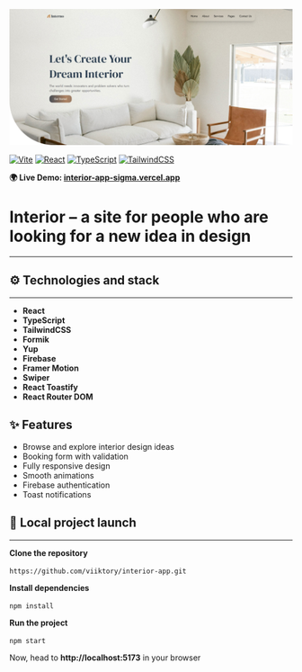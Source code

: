 ![Home Page](./public/screenhots/Interior-app.PNG)

[![Vite](https://img.shields.io/badge/Vite-646CFF?style=for-the-badge&logo=vite&logoColor=FFD62E)](https://vitejs.dev/)
[![React](https://img.shields.io/badge/React-20232A?style=for-the-badge&logo=react&logoColor=61DAFB)](https://react.dev/)
[![TypeScript](https://img.shields.io/badge/TypeScript-3178C6?style=for-the-badge&logo=typescript&logoColor=white)](https://www.typescriptlang.org/)
[![TailwindCSS](https://img.shields.io/badge/TailwindCSS-38B2AC?style=for-the-badge&logo=tailwind-css&logoColor=white)](https://tailwindcss.com/)

**🌍 Live
Demo: [interior-app-sigma.vercel.app](https://interior-app-sigma.vercel.app/)**

# Interior – a site for people who are looking for a new idea in design

---

## ⚙️ Technologies and stack

---

- **React**
- **TypeScript**
- **TailwindCSS**
- **Formik**
- **Yup**
- **Firebase**
- **Framer Motion**
- **Swiper**
- **React Toastify**
- **React Router DOM**

## ✨ Features

- Browse and explore interior design ideas
- Booking form with validation 
- Fully responsive design
- Smooth animations
- Firebase authentication
- Toast notifications

## 🚀 Local project launch

---

**Clone the repository**

`https://github.com/viiktory/interior-app.git`

**Install dependencies**

`npm install`

**Run the project**

`npm start`

Now, head to **http://localhost:5173** in your browser
